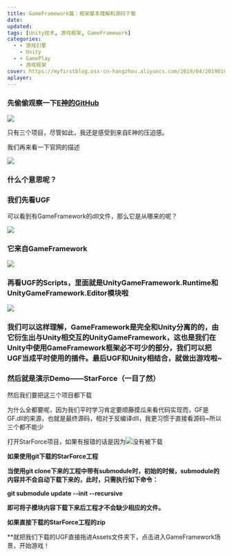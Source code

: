 ```yaml
---
title: GameFramework篇：框架基本理解和源码下载
date:
updated:
tags: [Unity技术, 游戏框架, GameFramework]
categories:
  - - 游戏引擎
    - Unity
  - - GamePlay
    - 游戏框架
cover: https://myfirstblog.oss-cn-hangzhou.aliyuncs.com/2019/04/20190105164355598.png
aplayer:
---
```

<meta name="referrer" content="no-referrer" />

### 先偷偷观察一下[E神的GitHub](https://github.com/EllanJiang)

![](https://myfirstblog.oss-cn-hangzhou.aliyuncs.com/2019/04/20181105212731283.png)

 只有三个项目，尽管如此，我还是感受到来自E神的压迫感。

 我们再来看一下官网的描述

![](https://myfirstblog.oss-cn-hangzhou.aliyuncs.com/2019/04/20181105212603747.png)

### 什么个意思呢？

### 我们先看UGF

 可以看到有GameFramework的dll文件，那么它是从哪来的呢？

![](https://myfirstblog.oss-cn-hangzhou.aliyuncs.com/2019/04/20181105213554140-1.png)

### 它来自GameFramework

![](https://myfirstblog.oss-cn-hangzhou.aliyuncs.com/2019/04/20181105213704969.png)


### 再看UGF的Scripts，里面就是**UnityGameFramework.Runtime和UnityGameFramework.Editor模块啦**

![](https://myfirstblog.oss-cn-hangzhou.aliyuncs.com/2019/04/20181105213941403.png)

### 我们可以这样理解，GameFramework是完全和Unity分离的的，由它衍生出与Unity相交互的UnityGameFramework，这也是我们在Unity中使用GameFramework框架必不可少的部分，我们可以把UGF当成平时使用的插件。最后UGF和Unity相结合，就做出游戏啦~

### 然后就是演示Demo——StarForce（一目了然）

 然后我们要把这三个项目都下载

 为什么全都要呢，因为我们平时学习肯定要顺藤摸瓜来看代码实现而，GF是GF.dll的来源，也就是最终源码，相对于反编译dll，我更习惯于直接看源码~所以三个都不能少

 打开StarForce项目，如果有报错的话是因为![](https://myfirstblog.oss-cn-hangzhou.aliyuncs.com/2019/04/20181229110914833.png)没有被下载

 **如果使用git下载的StarForce工程**

 **当使用git clone下来的工程中带有submodule时，初始的时候，submodule的内容并不会自动下载下来的，此时，只需执行如下命令：**

 **git submodule update --init --recursive**

 **即可将子模块内容下载下来后工程才不会缺少相应的文件。**

 **如果直接下载的StarForce工程的zip**

 **就把我们下载的UGF直接拖进Assets文件夹下，点击进入GameFramework场景，开始游戏！
